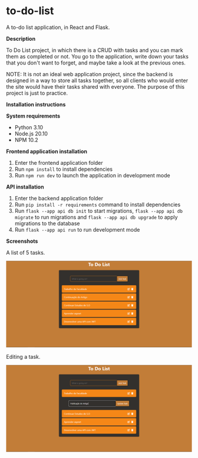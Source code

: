 # to-do-list
 A to-do list application, in React and Flask.

**Description**

 To Do List project, in which there is a CRUD with tasks and you can mark them as completed or not. You go to the application, write down your tasks that you don't want to forget, and maybe take a look at the previous ones.

 NOTE: It is not an ideal web application project, since the backend is designed in a way to store all tasks together, so all clients who would enter the site would have their tasks shared with everyone. The purpose of this project is just to practice.

**Installation instructions**

**System requirements**

* Python 3.10
* Node.js 20.10
* NPM 10.2

**Frontend application installation**

1. Enter the frontend application folder
2. Run `npm install` to install dependencies
3. Run `npm run dev` to launch the application in development mode

**API installation**

1. Enter the backend application folder
2. Run `pip install -r requirements` command to install dependencies
3. Run `flask --app api db init` to start migrations, `flask --app api db migrate` to run migrations and `flask --app api db upgrade` to apply migrations to the database
4. Run `flask --app api run` to run development mode


**Screenshots**

A list of 5 tasks.

![A list of 5 tasks.](other/Screenshot_1.png)

Editing a task.

![Editing a task.](other/Screenshot_2.png)
